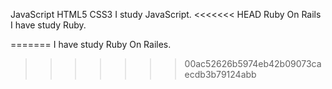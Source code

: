JavaScript
HTML5
CSS3
I study JavaScript.
<<<<<<< HEAD
Ruby On Rails
I have study Ruby.

=======
I have study Ruby On Railes.
>>>>>>> 00ac52626b5974eb42b09073caecdb3b79124abb
